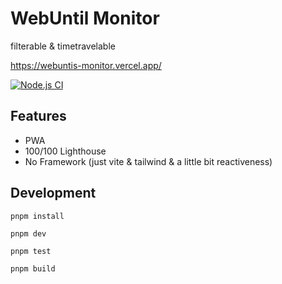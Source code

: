 # WebUntil Monitor

filterable & timetravelable

https://webuntis-monitor.vercel.app/

[![Node.js CI](https://github.com/digitalkaoz/webuntis-monitor/actions/workflows/node.js.yml/badge.svg)](https://github.com/digitalkaoz/webuntis-monitor/actions/workflows/node.js.yml)

## Features

* PWA
* 100/100 Lighthouse
* No Framework (just vite & tailwind & a little bit reactiveness)

## Development

```shell
pnpm install
```

```shell
pnpm dev
```

```shell
pnpm test
```

```shell
pnpm build
```
